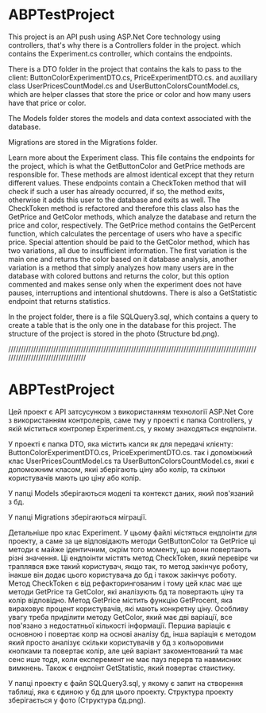 # ABPTestProject
This project is an API push using ASP.Net Core technology using controllers, that's why there is a Controllers folder in the project.
which contains the Experiment.cs controller, which contains the endpoints.

There is a DTO folder in the project that contains the kals to pass to the client: ButtonColorExperimentDTO.cs, PriceExperimentDTO.cs. and auxiliary
class UserPricesCountModel.cs and UserButtonColorsCountModel.cs, which are helper classes that store the price or color and how many users have that price or color.

The Models folder stores the models and data context associated with the database.

Migrations are stored in the Migrations folder.

Learn more about the Experiment class.
This file contains the endpoints for the project, which is what the GetButtonColor and GetPrice methods are responsible for. These methods are almost identical except that they return different values. These endpoints contain a CheckToken method that will check if such a user has already occurred, if so, the method exits, otherwise it adds this user to the database and exits as well. The CheckToken method is refactored and therefore this class also has the GetPrice and GetColor methods, which analyze the database and return the price and color, respectively. The GetPrice method contains the GetPercent function, which calculates the percentage of users who have a specific price. Special attention should be paid to the GetColor method, which has two variations, all due to insufficient information. The first variation is the main one and returns the color based on it
database analysis, another variation is a method that simply analyzes how many users are in the database with colored buttons and returns the color, but this option
commented and makes sense only when the experiment does not have pauses, interruptions and intentional shutdowns.
There is also a GetStatistic endpoint that returns statistics.

In the project folder, there is a file SQLQuery3.sql, which contains a query to create a table that is the only one in the database for this project.
The structure of the project is stored in the photo (Structure bd.png).

//////////////////////////////////////////////////////////////////////////////////////////////////////////////////////////////////

# ABPTestProject
Цей проект є API затсусунком з використанням технології ASP.Net Core з використанням контролерів, саме тму у проекті є папка Controllers,
у якій міститься контролер Experiment.cs, у якому знаходяться ендпоінти.

У проекті є папка DTO, яка містить калси як для передачі клієнту: ButtonColorExperimentDTO.cs, PriceExperimentDTO.cs. так і допоміжний 
клас UserPricesCountModel.cs та UserButtonColorsCountModel.cs, якиі є допоможним класом, якиі зберігають ціну або колір, та скільки користувачів мають цю ціну або колір.

У папці Models зберігаються моделі та контекст даних, який пов'язаний з бд.

У папці Migrations зберігаються міграції.

Детальніше про клас Experiment.
У цьому файлі містяться ендпоінти для проекту, а саме за це відповідають методи GetButtonColor та GetPrice ці методи є майже ідентичним, окрім того моменту, що вони повертають різні значення. Ці ендпоінти містять метод CheckToken, який перевірє чи траплявся вже такий користувач, якщо так, то метод закінчує роботу, інакше він додає цього користувача до бд і також закінчує роботу. Метод CheckToken є від рефакторингованим і тому цей клас має ще методи GetPrice та GetColor, які аналізують бд та повертають ціну та колір відповідно. Метод GetPrice містить функцію GetProcent, яка вираховує процент користувачів, які мають конкретну ціну. Особливу увагу треба приділити методу GetColor, який має дві варіації, все пов'язано з недостатньої кількості інформації. Першиа варіаціє є основною і повертає колр на основі
аналізу бд, інша варіація є методом який просто аналізує скільки користувачів у бд з кольоровими кнопками та повертає колір, але цей варіант 
закоментований та має сенс ише тодя, коли експеремент не має пауз перерв та навмисних вимкнень.
Також є ендпоінт GetStatistic, який повертає стаистику. 

У папці проекту є файл SQLQuery3.sql, у якому є запит на створення таблиці, яка є єдиною у бд для цього проекту.
Структура проекту зберігається у фото (Структура бд.png).
